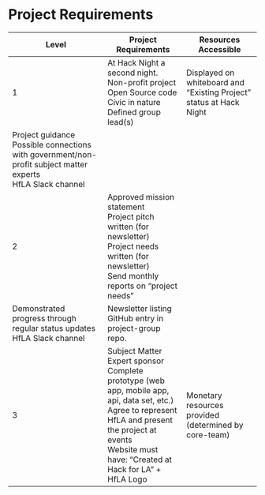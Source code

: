 # Project Requirements

| Level | Project Requirements | Resources Accessible |
|-------|----------------------|----------------------|
| 1 | At Hack Night a second night.<br>Non-profit project<br>Open Source code<br>Civic in nature<br>Defined group lead(s) | Displayed on whiteboard and “Existing Project” status at Hack Night
Project guidance<br>Possible connections with government/non-profit subject matter experts<br>HfLA Slack channel |
| 2 | Approved mission statement<br>Project pitch written (for newsletter)<br>Project needs written (for newsletter)<br>Send monthly reports on “project needs”<br>
Demonstrated progress through regular status updates<br>HfLA Slack channel | Newsletter listing<br>GitHub entry in project-group repo. |
| 3 | Subject Matter Expert sponsor<br>Complete prototype (web app, mobile app, api, data set, etc.)<br>Agree to represent HfLA and present the project at events<br>Website must have: “Created at Hack for LA” + HfLA Logo | Monetary resources provided (determined by core-team) |
